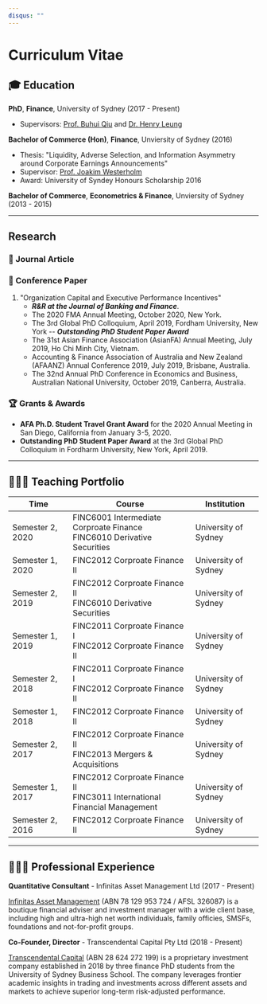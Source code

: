 ```yaml
---
disqus: ""
---
```


# Curriculum Vitae

## 🎓 Education

**PhD**, **Finance**, University of Sydney (2017 - Present)

- Supervisors: [Prof. Buhui Qiu](https://business.sydney.edu.au/staff/buhui.qiu) and [Dr. Henry Leung](https://business.sydney.edu.au/staff/henry.leung)

**Bachelor of Commerce (Hon)**, **Finance**, Unviersity of Sydney (2016)

- Thesis: "Liquidity, Adverse Selection, and Information Asymmetry around Corporate Earnings Announcements"
- Supervisor: [Prof. Joakim Westerholm](https://business.sydney.edu.au/staff/joakim.westerholm)
- Award: University of Syndey Honours Scholarship 2016

**Bachelor of Commerce**, **Econometrics & Finance**, Unviersity of Sydney (2013 - 2015)

___
## Research

### 📰 Journal Article
### 📄 Conference Paper
1. "Organization Capital and Executive Performance Incentives"
    - ***R&R at the Journal of Banking and Finance***.
    - The 2020 FMA Annual Meeting, October 2020, New York.
    - The 3rd Global PhD Colloquium, April 2019, Fordham University, New York -- ***Outstanding PhD Student Paper Award***
    - The 31st Asian Finance Association (AsianFA) Annual Meeting, July 2019, Ho Chi Minh City, Vietnam.
    - Accounting & Finance Association of Australia and New Zealand (AFAANZ) Annual Conference 2019, July 2019, Brisbane, Australia.
    - The 32nd Annual PhD Conference in Economics and Business, Australian National University, October 2019, Canberra, Australia.

### 🏆 Grants & Awards

- **AFA Ph.D. Student Travel Grant Award** for the 2020 Annual Meeting in San Diego, California from January 3-5, 2020.
- **Outstanding PhD Student Paper Award** at the 3rd Global PhD Colloquium in Fordharm University, New York, April 2019.

___
## 👨🏻‍🏫 Teaching Portfolio

| Time             | Course                                                                        | Institution          |
| ---------------- | ----------------------------------------------------------------------------- | -------------------- |
| Semester 2, 2020 | FINC6001 Intermediate Corproate Finance <br>FINC6010 Derivative Securities    | University of Sydney |
| Semester 1, 2020 | FINC2012 Corproate Finance II                                                 | University of Sydney |
| Semester 2, 2019 | FINC2012 Corproate Finance II <br>FINC6010 Derivative Securities              | University of Sydney |
| Semester 1, 2019 | FINC2011 Corproate Finance I <br>FINC2012 Corproate Finance II                | University of Sydney |
| Semester 2, 2018 | FINC2011 Corproate Finance I <br>FINC2012 Corproate Finance II                | University of Sydney |
| Semester 1, 2018 | FINC2012 Corproate Finance II                                                 | University of Sydney |
| Semester 2, 2017 | FINC2012 Corproate Finance II <br>FINC2013 Mergers & Acquisitions             | University of Sydney |
| Semester 1, 2017 | FINC2012 Corproate Finance II <br>FINC3011 International Financial Management | University of Sydney |
| Semester 2, 2016 | FINC2012 Corproate Finance II                                                 | University of Sydney |

___
## 👨🏻‍💼 Professional Experience

**Quantitative Consultant** - Infinitas Asset Management Ltd (2017 - Present)

[Infinitas Asset Management](https://www.infinitasmgt.com.au) (ABN 78 129 953 724 / AFSL 326087) is a boutique financial adviser and investment manager with a wide client base, including high and ultra-high net worth individuals, family officies, SMSFs, foundations and not-for-profit groups.

**Co-Founder, Director** - Transcendental Capital Pty Ltd (2018 - Present)

[Transcendental Capital](https://www.transcendental-capital.com) (ABN 28 624 272 199) is a proprietary investment company established in 2018 by three finance PhD students from the University of Sydney Business School. The company leverages frontier academic insights in trading and investments across different assets and markets to achieve superior long-term risk-adjusted performance.
